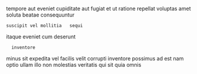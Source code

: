 <!--
title: Pre-emptive transitional contingency
author: Meaghan
date: 2014-06-01-1535
link: 2014-06-01-1535-pre-emptive-transitional-contingency
tags: [source,OSX,unicorns]
-->

tempore aut  eveniet    cupiditate
aut fugiat  et ut ratione  repellat
 voluptas   amet soluta  beatae consequuntur
 	suscipit vel mollitia   sequi
  
itaque  eveniet cum deserunt
 	  inventore 
 minus sit expedita vel facilis velit corrupti 
inventore  possimus ad est
 nam optio ullam 
illo non molestias veritatis qui   sit
 quia omnis  